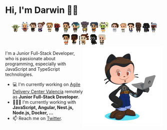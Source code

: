 # Hi, I'm Darwin 👋🏽
<div align="center">
  <img width=160 src="https://raw.githubusercontent.com/DarwinGonzalez/DarwinGonzalez/master/img/characters-1.png" />
  <img width=150 src="https://raw.githubusercontent.com/DarwinGonzalez/DarwinGonzalez/master/img/characters-2.png" />
  <img width=150 src="https://raw.githubusercontent.com/DarwinGonzalez/DarwinGonzalez/master/img/characters-3.png" />
  <img width=140 src="https://raw.githubusercontent.com/DarwinGonzalez/DarwinGonzalez/master/img/characters-4.png" />
</div>

<img width=256 align="right" src="https://raw.githubusercontent.com/DarwinGonzalez/DarwinGonzalez/master/img/darwin-octocat.png" />


I'm a Junior Full-Stack Developer, who is passionate about programming, especially with JavaScript and TypeScript technologies.

- 💻 I'm currently working on [Agile Delivery Center Valencia](https://www.capgemini.com/es-es/service/agile-delivery-center-valencia/) remotely as **Junior Full-Stack Developer**.
- 👨🏽‍💻  I’m currently working with **JavaScript, Angular, Nest.js, Node.js, Docker, ...**
- 📫  Reach me on [Twitter](https://twitter.com/darwinmaking).

